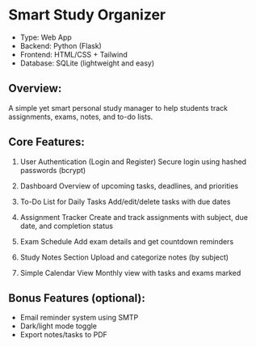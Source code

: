 # Smart Study Organizer
- Type: Web App
- Backend: Python (Flask)
- Frontend: HTML/CSS + Tailwind
- Database: SQLite (lightweight and easy)

## Overview:
A simple yet smart personal study manager to help students track assignments, exams, notes, and to-do lists.

## Core Features:
1. User Authentication (Login and Register)
Secure login using hashed passwords (bcrypt)

2. Dashboard
Overview of upcoming tasks, deadlines, and priorities

3. To-Do List for Daily Tasks
Add/edit/delete tasks with due dates

4. Assignment Tracker
Create and track assignments with subject, due date, and completion status

5. Exam Schedule
Add exam details and get countdown reminders

6. Study Notes Section
Upload and categorize notes (by subject)

7. Simple Calendar View
Monthly view with tasks and exams marked

## Bonus Features (optional):
- Email reminder system using SMTP
- Dark/light mode toggle
- Export notes/tasks to PDF

